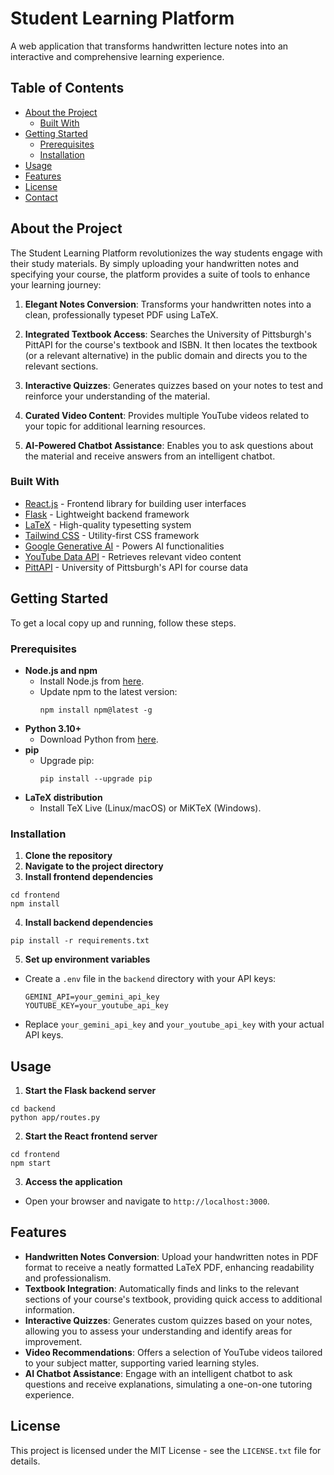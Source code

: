 # Student Learning Platform

A web application that transforms handwritten lecture notes into an interactive and comprehensive learning experience.

## Table of Contents

- [About the Project](#about-the-project)
  - [Built With](#built-with)
- [Getting Started](#getting-started)
  - [Prerequisites](#prerequisites)
  - [Installation](#installation)
- [Usage](#usage)
- [Features](#features)
- [License](#license)
- [Contact](#contact)

## About the Project

The Student Learning Platform revolutionizes the way students engage with their study materials. By simply uploading your handwritten notes and specifying your course, the platform provides a suite of tools to enhance your learning journey:

1. **Elegant Notes Conversion**: Transforms your handwritten notes into a clean, professionally typeset PDF using LaTeX.

2. **Integrated Textbook Access**: Searches the University of Pittsburgh's PittAPI for the course's textbook and ISBN. It then locates the textbook (or a relevant alternative) in the public domain and directs you to the relevant  sections.

3. **Interactive Quizzes**: Generates quizzes based on your notes to test and reinforce your understanding of the material.

4. **Curated Video Content**: Provides multiple YouTube videos related to your topic for additional learning resources.

5. **AI-Powered Chatbot Assistance**: Enables you to ask questions about the material and receive answers from an intelligent chatbot.

### Built With

- [React.js](https://reactjs.org/) - Frontend library for building user interfaces
- [Flask](https://flask.palletsprojects.com/) - Lightweight backend framework
- [LaTeX](https://www.latex-project.org/) - High-quality typesetting system
- [Tailwind CSS](https://tailwindcss.com/) - Utility-first CSS framework
- [Google Generative AI](https://ai.google/) - Powers AI functionalities
- [YouTube Data API](https://developers.google.com/youtube/v3) - Retrieves relevant video content
- [PittAPI](https://pypi.org/project/pittapi/) - University of Pittsburgh's API for course data

## Getting Started

To get a local copy up and running, follow these steps.

### Prerequisites

- **Node.js and npm**
  - Install Node.js from [here](https://nodejs.org/).
  - Update npm to the latest version:
    ```
    npm install npm@latest -g
    ```
- **Python 3.10+**
  - Download Python from [here](https://www.python.org/downloads/).
- **pip**
  - Upgrade pip:
    ```
    pip install --upgrade pip
    ```
- **LaTeX distribution**
  - Install TeX Live (Linux/macOS) or MiKTeX (Windows).

### Installation

1. **Clone the repository**
2. **Navigate to the project directory**
3. **Install frontend dependencies**
```
cd frontend
npm install
```
4. **Install backend dependencies**
```
pip install -r requirements.txt
```
5. **Set up environment variables**
- Create a `.env` file in the `backend` directory with your API keys:
  ```
  GEMINI_API=your_gemini_api_key
  YOUTUBE_KEY=your_youtube_api_key
  ```
- Replace `your_gemini_api_key` and `your_youtube_api_key` with your actual API keys.

## Usage

1. **Start the Flask backend server**
```
cd backend
python app/routes.py
```
2. **Start the React frontend server**
```
cd frontend
npm start
```
3. **Access the application**
- Open your browser and navigate to `http://localhost:3000`.

## Features

- **Handwritten Notes Conversion**: Upload your handwritten notes in PDF format to receive a neatly formatted LaTeX PDF, enhancing readability and professionalism.
- **Textbook Integration**: Automatically finds and links to the relevant sections of your course's textbook, providing quick access to additional information.
- **Interactive Quizzes**: Generates custom quizzes based on your notes, allowing you to assess your understanding and identify areas for improvement.
- **Video Recommendations**: Offers a selection of YouTube videos tailored to your subject matter, supporting varied learning styles.
- **AI Chatbot Assistance**: Engage with an intelligent chatbot to ask questions and receive explanations, simulating a one-on-one tutoring experience.

## License

This project is licensed under the MIT License - see the `LICENSE.txt` file for details.
